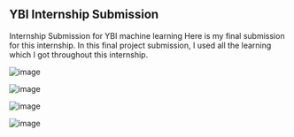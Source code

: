 ## YBI Internship Submission
Internship Submission for YBI machine learning
Here is my final submission for this internship.
In this final project submission, I used all the learning which I got throughout this internship.


![image](https://user-images.githubusercontent.com/83526473/219561343-34d110ef-42fc-4ee0-8e99-65786ca1eb1c.png)


![image](https://user-images.githubusercontent.com/83526473/219561387-42dd359a-64c2-4ad0-8fa1-45e6ca27c05c.png)


![image](https://user-images.githubusercontent.com/83526473/219561421-d5d4ec59-374d-43bb-b4eb-11c61806e7d3.png)


![image](https://user-images.githubusercontent.com/83526473/219561466-71faf9e8-2c0c-4f07-b611-cc6f678c4f4b.png)
